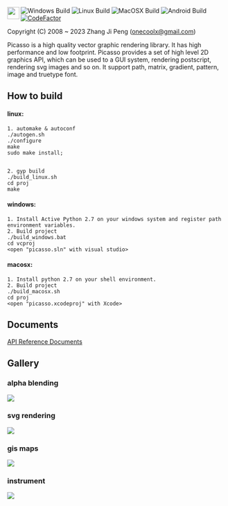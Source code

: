 <a href="https://github.com/sponsors/onecoolx" target="_blank"><img align="left" src="http://onecoolx.github.io/picasso/res/sponsor.png" height="28px"></a>
![Windows Build](https://github.com/onecoolx/picasso/workflows/Windows%20Build/badge.svg) ![Linux Build](https://github.com/onecoolx/picasso/workflows/Linux%20Build/badge.svg) ![MacOSX Build](https://github.com/onecoolx/picasso/workflows/MacOSX%20Build/badge.svg) ![Android Build](https://github.com/onecoolx/picasso/workflows/Android%20Build/badge.svg)
[![CodeFactor](https://www.codefactor.io/repository/github/onecoolx/picasso/badge)](https://www.codefactor.io/repository/github/onecoolx/picasso)

Copyright (C) 2008 ~ 2023 Zhang Ji Peng  (onecoolx@gmail.com)

Picasso is a high quality vector graphic rendering library. It has high performance and low footprint. Picasso provides a set of high level 2D graphics API, which can be used to a GUI system, rendering postscript, rendering svg images and so on. It support path, matrix, gradient, pattern, image and truetype font. 

## **How to build**

#### linux:
```
1. automake & autoconf
./autogen.sh
./configure
make
sudo make install;


2. gyp build
./build_linux.sh
cd proj
make
```
#### windows:
```
1. Install Active Python 2.7 on your windows system and register path environment variables.
2. Build project
./build_windows.bat
cd vcproj
<open "picasso.sln" with visual studio>
```
#### macosx:
```
1. Install python 2.7 on your shell environment.
2. Build project
./build_macosx.sh
cd proj
<open "picasso.xcodeproj" with Xcode>
```

## **Documents**
[API Reference Documents](http://onecoolx.github.io/picasso/html/modules.html)

## **Gallery**
### **alpha blending**
![](http://onecoolx.github.io/picasso/res/flowers.png)

### **svg rendering**
![](http://onecoolx.github.io/picasso/res/tiger.png)

### **gis maps**
![](http://onecoolx.github.io/picasso/res/gis.png)

### **instrument**
![](http://onecoolx.github.io/picasso/res/clock.png)
